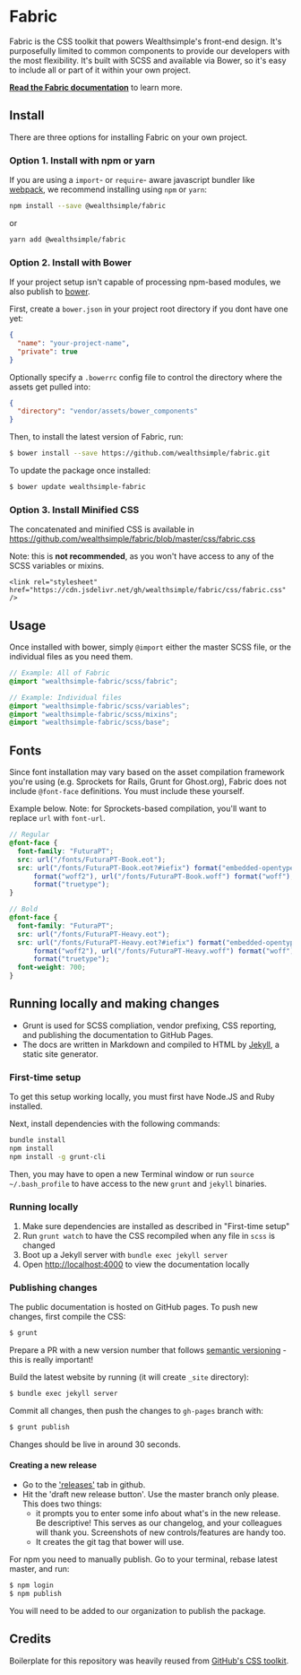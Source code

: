 # Fabric

Fabric is the CSS toolkit that powers Wealthsimple's front-end design. It's purposefully limited to common components to provide our developers with the most flexibility. It's built with SCSS and available via Bower, so it's easy to include all or part of it within your own project.

[**Read the Fabric documentation**](http://fabric.wealthsimple.com/) to learn more.

## Install

There are three options for installing Fabric on your own project.

### Option 1. Install with npm or yarn

If you are using a `import`- or `require`- aware javascript bundler like [webpack](http://webpack.js.org), we recommend installing using `npm` or `yarn`:

```sh
npm install --save @wealthsimple/fabric
```

or

```sh
yarn add @wealthsimple/fabric
```

### Option 2. Install with Bower

If your project setup isn't capable of processing npm-based modules, we also publish to [bower](http://bower.io/).

First, create a `bower.json` in your project root directory if you dont have one yet:

```json
{
  "name": "your-project-name",
  "private": true
}
```

Optionally specify a `.bowerrc` config file to control the directory where the assets get pulled into:

```json
{
  "directory": "vendor/assets/bower_components"
}
```

Then, to install the latest version of Fabric, run:

```sh
$ bower install --save https://github.com/wealthsimple/fabric.git
```

To update the package once installed:

```sh
$ bower update wealthsimple-fabric
```

### Option 3. Install Minified CSS

The concatenated and minified CSS is available in https://github.com/wealthsimple/fabric/blob/master/css/fabric.css

Note: this is **not recommended**, as you won't have access to any of the SCSS variables or mixins.

```
<link rel="stylesheet" href="https://cdn.jsdelivr.net/gh/wealthsimple/fabric/css/fabric.css" />
```

## Usage

Once installed with bower, simply `@import` either the master SCSS file, or the individual files as you need them.

```scss
// Example: All of Fabric
@import "wealthsimple-fabric/scss/fabric";

// Example: Individual files
@import "wealthsimple-fabric/scss/variables";
@import "wealthsimple-fabric/scss/mixins";
@import "wealthsimple-fabric/scss/base";
```

## Fonts

Since font installation may vary based on the asset compilation framework you're using (e.g. Sprockets for Rails, Grunt for Ghost.org), Fabric does not include `@font-face` definitions. You must include these yourself.

Example below. Note: for Sprockets-based compilation, you'll want to replace `url` with `font-url`.

```scss
// Regular
@font-face {
  font-family: "FuturaPT";
  src: url("/fonts/FuturaPT-Book.eot");
  src: url("/fonts/FuturaPT-Book.eot?#iefix") format("embedded-opentype"), url("/fonts/FuturaPT-Book.woff2")
      format("woff2"), url("/fonts/FuturaPT-Book.woff") format("woff"), url("/fonts/FuturaPT-Book.ttf")
      format("truetype");
}

// Bold
@font-face {
  font-family: "FuturaPT";
  src: url("/fonts/FuturaPT-Heavy.eot");
  src: url("/fonts/FuturaPT-Heavy.eot?#iefix") format("embedded-opentype"), url("/fonts/FuturaPT-Heavy.woff2")
      format("woff2"), url("/fonts/FuturaPT-Heavy.woff") format("woff"), url("/fonts/FuturaPT-Heavy.ttf")
      format("truetype");
  font-weight: 700;
}
```

## Running locally and making changes

- Grunt is used for SCSS compliation, vendor prefixing, CSS reporting, and publishing the documentation to GitHub Pages.
- The docs are written in Markdown and compiled to HTML by [Jekyll](https://jekyllrb.com/), a static site generator.

### First-time setup

To get this setup working locally, you must first have Node.JS and Ruby installed.

Next, install dependencies with the following commands:

```sh
bundle install
npm install
npm install -g grunt-cli
```

Then, you may have to open a new Terminal window or run `source ~/.bash_profile` to have access to the new `grunt` and `jekyll` binaries.

### Running locally

1. Make sure dependencies are installed as described in "First-time setup"
2. Run `grunt watch` to have the CSS recompiled when any file in `scss` is changed
3. Boot up a Jekyll server with `bundle exec jekyll server`
4. Open [http://localhost:4000](http://localhost:4000) to view the documentation locally

### Publishing changes

The public documentation is hosted on GitHub pages. To push new changes, first compile the CSS:

```sh
$ grunt
```

Prepare a PR with a new version number that follows [semantic versioning](http://semver.org/) - this is really important!

Build the latest website by running (it will create `_site` directory):

```sh
$ bundle exec jekyll server
```

Commit all changes, then push the changes to `gh-pages` branch with:

```sh
$ grunt publish
```

Changes should be live in around 30 seconds.

#### Creating a new release

- Go to the ['releases'](https://github.com/wealthsimple/fabric/releases) tab in github.
- Hit the 'draft new release button'. Use the master branch only please. This does two things:
  - it prompts you to enter some info about what's in the new release. Be descriptive! This serves as our changelog, and your colleagues will thank you. Screenshots of new controls/features are handy too.
  - It creates the git tag that bower will use.

For npm you need to manually publish. Go to your terminal, rebase latest master, and run:

```sh
$ npm login
$ npm publish
```

You will need to be added to our organization to publish the package.

## Credits

Boilerplate for this repository was heavily reused from [GitHub's CSS toolkit](https://github.com/primer/primer).
